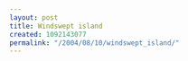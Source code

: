 ```yaml
---
layout: post
title: Windswept island
created: 1092143077
permalink: "/2004/08/10/windswept_island/"
---
```


